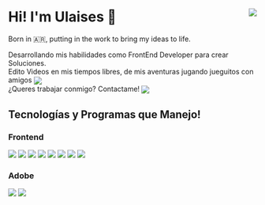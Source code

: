 <h1>
Hi! I'm Ulaises 👋 
<span>
<a href="https://ulaiseees.github.io/">
<img align="right" src="https://img.shields.io/badge/ulaises.dev-8400ff?style=flat&logoSize=auto&color=8400ff&link=https%3A%2F%2Fulaiseees.github.io%2F"> </a>
</span>
</h1>

<p>Born in 🇦🇷, putting in the work to bring my ideas to life.</p>

<p>Desarrollando mis habilidades como FrontEnd Developer para crear Soluciones.<br/>
Edito Videos en mis tiempos libres, de mis aventuras jugando jueguitos con amigos <a href="https://www.youtube.com/@zeteeex"> <img align="center" src="https://img.shields.io/badge/ZeTeeeX-%23FF0000?style=flat&logo=Youtube&color=%23FF0000&link=https%3A%2F%2Fwww.youtube.com%2F%40zeteeex"></a><br/>
¿Queres trabajar conmigo? Contactame! <a href="mailto:ulaisess@gmail.com"> <img align="center" src="https://img.shields.io/badge/Contact%20Me!-%23a341ff?style=flat&logo=Mail&color=%23a341ff&link=mailto%3Aulaisess%40gmail.com"></a>
</p>

<h2>Tecnologías y Programas que Manejo!</h2>

<h3>Frontend</h3>
<p>
    <img src="https://img.shields.io/badge/HTML5-%23E34F26.svg?style=flat&logo=html5&logoColor=white">
    <img src="https://img.shields.io/badge/CSS3-%231572B6.svg?style=flat&logo=css3&logoColor=white">
    <img src="https://img.shields.io/badge/JavaScript-%23323330.svg?style=flat&logo=javascript&logoColor=%23F7DF1E"> 
    <img src="https://img.shields.io/badge/ReactJS-%2320232a.svg?style=flat&logo=react&logoColor=%2361DAFB">
    <img src="https://img.shields.io/badge/Bootstrap-%238511FA.svg?style=flat&logo=bootstrap&logoColor=white">
    <img src="https://img.shields.io/badge/SASS%20&%20SCSS-hotpink.svg?style=flat&logo=SASS&logoColor=white">
    <img src="https://img.shields.io/badge/GitHub-%23121011.svg?style=flat&logo=github&logoColor=white">
    <img src="https://img.shields.io/badge/Git-%23F05033.svg?style=flat&logo=git&logoColor=white">
</p>

<h3>Adobe</h3>
<p>
    <img src="https://img.shields.io/badge/Adobe%20Photoshop-%2331A8FF.svg?style=flat&logo=adobe%20photoshop&logoColor=white">
    <img src="https://img.shields.io/badge/Adobe%20Premiere%20Pro-9999FF.svg?style=flat&logo=Adobe%20Premiere%20Pro&logoColor=white">
</p>